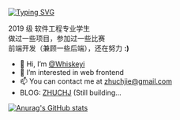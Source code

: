 <a href="https://git.io/typing-svg"><img src="https://readme-typing-svg.herokuapp.com?font=Fira+Code&pause=1000&color=000000&width=435&lines=Welcome+to+Whiskeyi's+GitHub" alt="Typing SVG" /></a>

2019 级 软件工程专业学生  
做过一些项目，参加过一些比赛  
前端开发（兼顾一些后端），还在努力  **:)**

- 👋 Hi, I’m [@Whiskeyi](https://github.com/Whiskeyi)
- 👀 I’m interested in web frontend
- 📫 You can contact me at [zhuchjie@gmail.com](mailto:zhuchjie@gmail.com)
- BLOG: [ZHUCHJ](https://zhuchj.com/) (Still building...


[![Anurag's GitHub stats](https://github-readme-stats.vercel.app/api?username=Whiskeyi&hide=prs,issues,contribs&show_icons=true&include_all_commits=true)](https://github.com/anuraghazra/github-readme-stats)
